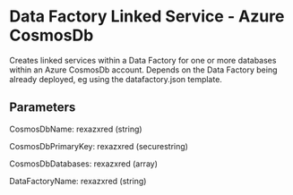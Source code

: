 # Data Factory Linked Service - Azure CosmosDb

Creates linked services within a Data Factory for one or more databases within an Azure CosmosDb account.  Depends on the Data Factory being already deployed, eg using the datafactory.json template.

## Parameters

CosmosDbName: rexazxred (string)

CosmosDbPrimaryKey: rexazxred (securestring)

CosmosDbDatabases: rexazxred (array)

DataFactoryName: rexazxred (string)
